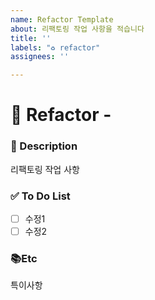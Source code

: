 ```yaml
---
name: Refactor Template
about: 리팩토링 작업 사항을 적습니다
title: ''
labels: "♻️ refactor"
assignees: ''

---
```


# 🔨 Refactor - <!--( 리팩토링 작업내용 )-->
<!-- 위 작업내용 주석에 어떤 내용인지 적어주세요 -->


### 📝 Description
<!-- 어떤 리팩토링 작업이 필요한지 적어주세요 -->
리팩토링 작업 사항

### ✅ To Do List
<!-- 아래에 수정 사항을 적어주세요. PR 요청 시 모두 체크되어야 합니다 -->
- [ ] 수정1
- [ ] 수정2

### 📚Etc
<!-- 작업 중 특이사항이 생기면 적어주세요 -->
특이사항
